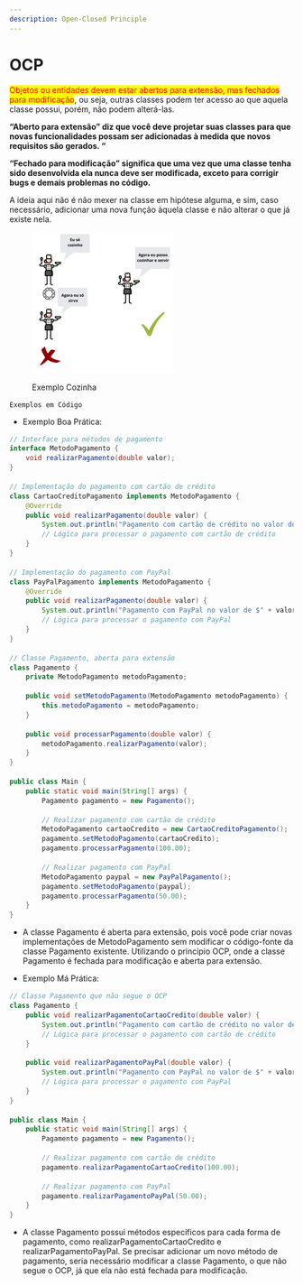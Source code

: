 ```yaml
---
description: Open-Closed Principle ​
---
```


# OCP

<mark style="color:red;">Objetos ou entidades devem estar abertos para extensão, mas fechados para modificação</mark>, ou seja, outras classes podem ter acesso ao que aquela classe possui, porém, não podem alterá-las. ​ ​



**“Aberto para extensão” diz que você deve projetar suas classes para que novas funcionalidades possam ser adicionadas à medida que novos requisitos são gerados. “**



**“Fechado para modificação” significa que uma vez que uma classe tenha sido desenvolvida ela nunca deve ser modificada, exceto para corrigir bugs e demais problemas no código.**



A ideia aqui não é não mexer na classe em hipótese alguma, e sim, caso necessário, adicionar uma nova função àquela classe e não alterar o que já existe nela.

<figure><img src=".gitbook/assets/pasted image 0 (1).png" alt="" width="250"><figcaption><p>Exemplo Cozinha</p></figcaption></figure>

```
Exemplos em Código
```

* Exemplo Boa Prática:

```java
// Interface para métodos de pagamento
interface MetodoPagamento {
    void realizarPagamento(double valor);
}

// Implementação do pagamento com cartão de crédito
class CartaoCreditoPagamento implements MetodoPagamento {
    @Override
    public void realizarPagamento(double valor) {
        System.out.println("Pagamento com cartão de crédito no valor de $" + valor);
        // Lógica para processar o pagamento com cartão de crédito
    }
}

// Implementação do pagamento com PayPal
class PayPalPagamento implements MetodoPagamento {
    @Override
    public void realizarPagamento(double valor) {
        System.out.println("Pagamento com PayPal no valor de $" + valor);
        // Lógica para processar o pagamento com PayPal
    }
}

// Classe Pagamento, aberta para extensão
class Pagamento {
    private MetodoPagamento metodoPagamento;

    public void setMetodoPagamento(MetodoPagamento metodoPagamento) {
        this.metodoPagamento = metodoPagamento;
    }

    public void processarPagamento(double valor) {
        metodoPagamento.realizarPagamento(valor);
    }
}

public class Main {
    public static void main(String[] args) {
        Pagamento pagamento = new Pagamento();

        // Realizar pagamento com cartão de crédito
        MetodoPagamento cartaoCredito = new CartaoCreditoPagamento();
        pagamento.setMetodoPagamento(cartaoCredito);
        pagamento.processarPagamento(100.00);

        // Realizar pagamento com PayPal
        MetodoPagamento paypal = new PayPalPagamento();
        pagamento.setMetodoPagamento(paypal);
        pagamento.processarPagamento(50.00);
    }
}

```

* A classe Pagamento é aberta para extensão, pois você pode criar novas implementações de MetodoPagamento sem modificar o código-fonte da classe Pagamento existente. Utilizando o princípio OCP, onde a classe Pagamento é fechada para modificação e aberta para extensão.



* Exemplo Má Prática:

```java
// Classe Pagamento que não segue o OCP
class Pagamento {
    public void realizarPagamentoCartaoCredito(double valor) {
        System.out.println("Pagamento com cartão de crédito no valor de $" + valor);
        // Lógica para processar o pagamento com cartão de crédito
    }

    public void realizarPagamentoPayPal(double valor) {
        System.out.println("Pagamento com PayPal no valor de $" + valor);
        // Lógica para processar o pagamento com PayPal
    }
}

public class Main {
    public static void main(String[] args) {
        Pagamento pagamento = new Pagamento();

        // Realizar pagamento com cartão de crédito
        pagamento.realizarPagamentoCartaoCredito(100.00);

        // Realizar pagamento com PayPal
        pagamento.realizarPagamentoPayPal(50.00);
    }
}

```

* A classe Pagamento possui métodos específicos para cada forma de pagamento, como realizarPagamentoCartaoCredito e realizarPagamentoPayPal. Se precisar adicionar um novo método de pagamento, seria necessário modificar a classe Pagamento, o que não segue o OCP, já que ela não está fechada para modificação.
